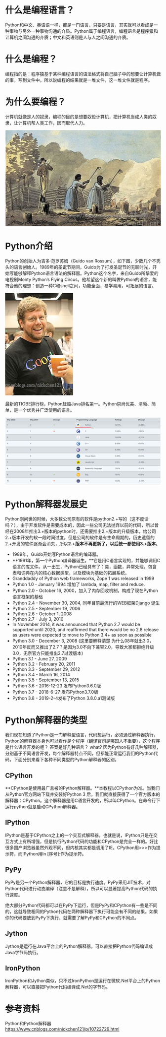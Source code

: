 # 什么是编程语言？

Python和中文、英语语一样，都是一门语言，只要是语言，其实就可以看成是一种事物与另外一种事物沟通的介质。Python属于编程语言，编程语言是程序猿和计算机之间沟通的介质；中文和英语则是人与人之间沟通的介质。

# 什么是编程？

编程指的是：程序猿基于某种编程语言的语法格式将自己脑子中的想要让计算机做的事，写到文件中。所以说编程的结果就是一堆文件，这一堆文件就是程序。

# 为什么要编程？

计算机就像是人的奴隶，编程的目的是想要奴役计算机，把计算机当成人类的奴隶，让计算机帮人类工作，因而取代人力。

![image-20220606220238761](01-05-python编程语言.assets/image-20220606220238761.png)

# Python介绍

Python的创始人为吉多·范罗苏姆（Guido van Rossum），如下图，少数几个不秃头的语言创始人。1989年的圣诞节期间，Guido为了打发圣诞节的无聊时光，开始写能够解释Python语言语法的解释器。Python这个名字，来自Guido所挚爱的电视剧Monty Python’s Flying Circus。他希望这个新的叫做Python的语言，能符合他的理想：创造一种C和shell之间，功能全面，易学易用，可拓展的语言。

![img](01-05-python编程语言.assets/watermark-16545259396232.jpeg)

最新的TIOBE排行榜，Python赶超Java排名第一。Python崇尚优美、清晰、简单，是一个优秀并广泛使用的语言。

![image-20220606223308038](01-05-python编程语言.assets/image-20220606223308038.png)

# Python解释器发展史

Python刚问世的时候，大多数公司原有的软件是python2.+写的（这不废话吗？），由于开发软件是需要成本的，因此一些公司无法抛弃以前的代码，所以曾经在2008年推出3.+版本的python时，还需要推出2.+版本的升级版本，给公司2.+版本开发的软一段时间过度。但是公司的软件是有生命周期的，历史遗留的2.+开发的软件逐渐会消失，所以**2.+版本不再更新了，以后统一都使用3.+版本**。

- 1989年，Guido开始写Python语言的编译器。
- **1991年，第一个Python编译器诞生。**它是用C语言实现的，并能够调用C语言的库文件。从一出生，Python已经具有了：类，函数，异常处理，包含表和词典在内的核心数据类型，以及模块为基础的拓展系统。
- Granddaddy of Python web frameworks, Zope 1 was released in 1999
- Python 1.0 - January 1994 增加了 lambda, map, filter and reduce.
- Python 2.0 - October 16, 2000，加入了内存回收机制，构成了现在Python语言框架的基础
- Python 2.4 - November 30, 2004, 同年目前最流行的WEB框架Django 诞生
- Python 2.5 - September 19, 2006
- Python 2.6 - October 1, 2008
- Python 2.7 - July 3, 2010
- In November 2014, it was announced that Python 2.7 would be supported until 2020, and reaffirmed that there would be no 2.8 release as users were expected to move to Python 3.4+ as soon as possible
- Python 3.0 - December 3, 2008 (这里要解释清楚 为什么08年就出3.0，2010年反而又推出了2.7？是因为3.0不向下兼容2.0，导致大家都拒绝升级3.0，无奈官方只能推出2.7过渡版本)
- Python 3.1 - June 27, 2009
- Python 3.2 - February 20, 2011
- Python 3.3 - September 29, 2012
- Python 3.4 - March 16, 2014
- Python 3.5 - September 13, 2015
- Python 3.6 - 2016-12-23 发布Python3.6.0版
- Python 3.7 - 2018-6-27 发布Python3.7.0版
- Python 3.8 - 2019-2-4发布了Python 3.8.0.a1测试版

# Python解释器的类型

我们现在知道了Python是一门解释型语言，代码想运行，必须通过解释器执行，Python的解释器本身也可以看作是个程序（翻译官司是哪国人不重要），这个程序是什么语言开发的呢？ 答案是好几种语言？ what? 因为Python有好几种解释器，分别基于不同语言开发，每个解释器特点不同，但都能正常运行我们的Python代码，下面分别来看下各种不同类型的Python解释器的区别。

## CPython

**CPython是使用最广且被的Python解释器。**本教程以CPython为准。当我们从Python官方网站下载并安装好Python 3 后，我们就直接获得了一个官方版本的解释器：CPython。这个解释器是用C语言开发的，所以叫CPython。在命令行下运行python就是启动CPython解释器。

## IPython

IPython是基于CPython之上的一个交互式解释器，也就是说，IPython只是在交互方式上有所增强，但是执行Python代码的功能和CPython是完全一样的。好比很多国产浏览器虽然外观不同，但内核其实都是调用了IE。CPython用>>>作为提示符，而IPython用In [序号]:作为提示符。

## PyPy

PyPy是另一个Python解释器，它的目标是执行速度。PyPy采用JIT技术，对Python代码进行动态编译（注意不是解释），所以可以显著提高Python代码的执行速度。

绝大部分Python代码都可以在PyPy下运行，但是PyPy和CPython有一些是不同的，这就导致相同的Python代码在两种解释器下执行可能会有不同的结果。如果你的代码要放到PyPy下执行，就需要了解PyPy和CPython的不同点。

## Jython

Jython是运行在Java平台上的Python解释器，可以直接把Python代码编译成Java字节码执行。

## IronPython

IronPython和Jython类似，只不过IronPython是运行在微软.Net平台上的Python解释器，可以直接把Python代码编译成.Net的字节码。

# 参考资料

Python和Python解释器 https://www.cnblogs.com/nickchen121/p/10722729.html